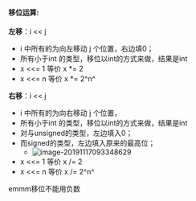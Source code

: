 #### 移位运算: 

**左移**：i << j

- i 中所有的为向左移动 j 个位置，右边填0；
- 所有小于int 的类型，移位以int的方式来做，结果是int
- x <<= 1 等价 x *= 2
- x <<= n 等价 x *= 2^n^

**右移**：i << j

- i 中所有的为向右移动 j 个位置，
- 所有小于int 的类型，移位以int的方式来做，结果是int
- 对与unsigned的类型，左边填入0；
- 而signed的类型，左边填入原来的最高位；
  - <img src="C:\Users\Yang Yong\AppData\Roaming\Typora\typora-user-images\image-20191117093348629.png" alt="image-20191117093348629" style="zoom:100%;" />
- x <<= 1 等价 x /= 2
- x <<= n 等价 x /= 2^n^

emmm移位不能用负数